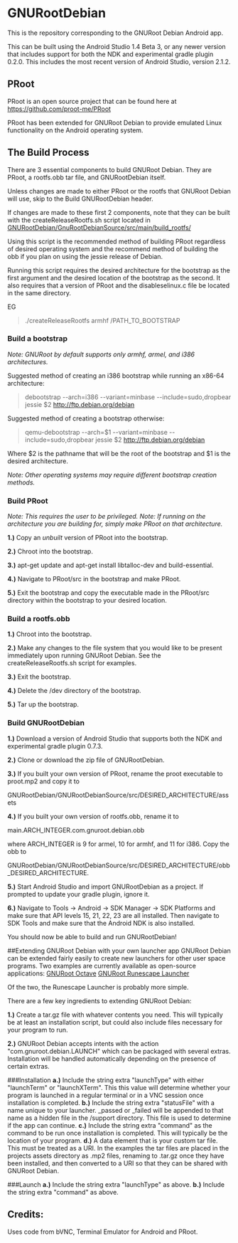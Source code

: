 # GNURootDebian
This is the repository corresponding to the GNURoot Debian Android app.

This can be built using the Android Studio 1.4 Beta 3, or any newer version that
includes support for both the NDK and experimental gradle plugin 0.2.0. This
includes the most recent version of Android Studio, version 2.1.2.

## PRoot
PRoot is an open source project that can be found here at
https://github.com/proot-me/PRoot

PRoot has been extended for GNURoot Debian to provide emulated Linux functionality
on the Android operating system.

## The Build Process
There are 3 essential components to build  GNURoot Debian. They are PRoot, a
rootfs.obb tar file, and GNURootDebian itself.

Unless changes are made to either PRoot or the rootfs that GNURoot Debian will use,
skip to the Build GNURootDebian header.

If changes are made to these first 2 components, note that they can be built
with the createReleaseRootfs.sh script located in
[GNURootDebian/GnuRootDebianSource/src/main/build\_rootfs/](https://github.com/corbinlc/GNURootDebian/tree/master/GNURootDebianSource/src/main/build_rootfs)

Using this script is the recommended method of building PRoot regardless of
desired operating system and the recommend method of building the obb if you
plan on using the jessie release of Debian.

Running this script requires the desired architecture for the bootstrap as the
first argument and the desired location of the bootstrap as the second. It also
requires that a version of PRoot and the disableselinux.c file be
located in the same directory.

EG
> ./createReleaseRootfs armhf /PATH\_TO\_BOOTSTRAP

### Build a bootstrap
*Note: GNURoot by default supports only armhf, armel, and i386 architectures.*

Suggested method of creating an i386 bootstrap while running an x86-64 architecture:
> debootstrap --arch=i386 --variant=minbase --include=sudo,dropbear jessie $2 http://ftp.debian.org/debian

Suggested method of creating a bootstrap otherwise:
> qemu-debootstrap --arch=$1 --variant=minbase --include=sudo,dropbear jessie $2 http://ftp.debian.org/debian

Where $2 is the pathname that will be the root of the bootstrap and $1 is the
desired architecture.

*Note: Other operating systems may require different bootstrap creation methods.*

### Build PRoot
*Note: This requires the user to be privileged.*
*Note: If running on the architecture you are building for, simply make PRoot
on that architecture.*

**1.)** Copy an *unbuilt* version of PRoot into the bootstrap.

**2.)** Chroot into the bootstrap.

**3.)** apt-get update and apt-get install libtalloc-dev and build-essential.

**4.)** Navigate to PRoot/src in the bootstrap and make PRoot.

**5.)** Exit the bootstrap and copy the executable made in the PRoot/src directory
within the bootstrap to your desired location.

### Build a rootfs.obb
**1.)** Chroot into the bootstrap.

**2.)** Make any changes to the file system that you would like to be present
immediately upon running GNURoot Debian. See the createReleaseRootfs.sh script
for examples.

**3.)** Exit the bootstrap.

**4.)** Delete the /dev directory of the bootstrap.

**5.)** Tar up the bootstrap.

### Build GNURootDebian
**1.)** Download a version of Android Studio that supports both the NDK and
experimental gradle plugin 0.7.3.

**2.)** Clone or download the zip file of GNURootDebian.

**3.)** If you built your own version of PRoot, rename the proot executable to
proot.mp2 and copy it to

GNURootDebian/GNURootDebianSource/src/DESIRED\_ARCHITECTURE/assets

**4.)** If you built your own version of rootfs.obb, rename it to

main.ARCH\_INTEGER.com.gnuroot.debian.obb

where ARCH\_INTEGER is 9 for armel, 10 for armhf, and 11 for i386.
Copy the obb to

GNURootDebian/GNURootDebianSource/src/DESIRED\_ARCHITECTURE/obb\_DESIRED\_ARCHITECTURE.

**5.)** Start Android Studio and import GNURootDebian as a project. If prompted
to update your gradle plugin, ignore it.

**6.)** Navigate to Tools -> Android -> SDK Manager -> SDK Platforms and make sure that API levels
15, 21, 22, 23 are all installed. Then navigate to SDK Tools and make sure that the Android
NDK is also installed.

You should now be able to build and run GNURootDebian!

##Extending GNURoot Debian with your own launcher app
GNURoot Debian can be extended fairly easily to create new launchers for other user space programs.
Two examples are currently available as open-source applications:
[GNURoot Octave](https://github.com/corbinlc/GNURootOctave)
[GNURoot Runescape Launcher](https://github.com/corbinlc/GNURootRSInstaller)

Of the two, the Runescape Launcher is probably more simple.

There are a few key ingredients to extending GNURoot Debian:

**1.)** Create a tar.gz file with whatever contents you need. This will typically be at least an
installation script, but could also include files necessary for your program to run.

**2.)** GNURoot Debian accepts intents with the action "com.gnuroot.debian.LAUNCH" which can be
packaged with several extras. Installation will be handled automatically depending on the presence
of certain extras.

###Installation
**a.)** Include the string extra "launchType" with either "launchTerm" or "launchXTerm". This
this value will determine whether your program is launched in a regular terminal or in a
VNC session once installation is completed.
**b.)** Include the string extra "statusFile" with a name unique to your launcher. _passed or
_failed will be appended to that name as a hidden file in the /support directory. This file
is used to determine if the app can continue.
**c.)** Include the string extra "command" as the command to be run once installation is completed.
This will typically be the location of your program.
**d.)** A data element that is your custom tar file. This must be treated as a URI. In the examples
the tar files are placed in the projects assets directory as .mp2 files, renaming to .tar.gz
once they have been installed, and then converted to a URI so that they can be shared with
GNURoot Debian.

###Launch
**a.)** Include the string extra "launchType" as above.
**b.)** Include the string extra "command" as above.

## Credits:

Uses code from bVNC, Terminal Emulator for Android and PRoot.

